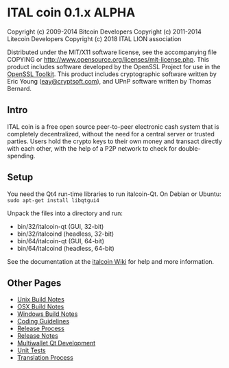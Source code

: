 ITAL coin 0.1.x ALPHA
====================

Copyright (c) 2009-2014 Bitcoin Developers
Copyright (c) 2011-2014 Litecoin Developers
Copyright (c) 2018 ITAL LION association

Distributed under the MIT/X11 software license, see the accompanying
file COPYING or http://www.opensource.org/licenses/mit-license.php.
This product includes software developed by the OpenSSL Project for use in the [OpenSSL Toolkit](http://www.openssl.org/). This product includes
cryptographic software written by Eric Young ([eay@cryptsoft.com](mailto:eay@cryptsoft.com)), and UPnP software written by Thomas Bernard.


Intro
---------------------
ITAL coin is a free open source peer-to-peer electronic cash system that is
completely decentralized, without the need for a central server or trusted
parties.  Users hold the crypto keys to their own money and transact directly
with each other, with the help of a P2P network to check for double-spending.


Setup
---------------------
You need the Qt4 run-time libraries to run italcoin-Qt. On Debian or Ubuntu:
	`sudo apt-get install libqtgui4`

Unpack the files into a directory and run:

- bin/32/italcoin-qt (GUI, 32-bit)
- bin/32/italcoind (headless, 32-bit)
- bin/64/italcoin-qt (GUI, 64-bit)
- bin/64/italcoind (headless, 64-bit)

See the documentation at the [italcoin Wiki](http://info.ital-lion.org)
for help and more information.


Other Pages
---------------------
- [Unix Build Notes](build-unix.md)
- [OSX Build Notes](build-osx.md)
- [Windows Build Notes](build-msw.md)
- [Coding Guidelines](coding.md)
- [Release Process](release-process.md)
- [Release Notes](release-notes.md)
- [Multiwallet Qt Development](multiwallet-qt.md)
- [Unit Tests](unit-tests.md)
- [Translation Process](translation_process.md)
